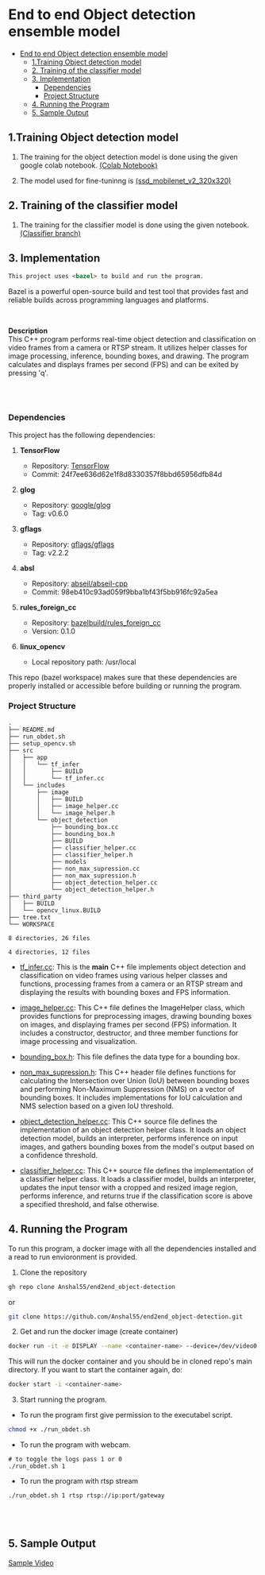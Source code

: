 # End to end Object detection ensemble model

- [End to end Object detection ensemble model](#end-to-end-object-detection-ensemble-model)
  - [1.Training Object detection model](#1training-object-detection-model)
  - [2. Training of the classifier model](#2-training-of-the-classifier-model)
  - [3. Implementation](#3-implementation)
    - [Dependencies](#dependencies)
    - [Project Structure](#project-structure)
  - [4. Running the Program](#4-running-the-program)
  - [5. Sample Output](#5-sample-output)


## 1.Training Object detection model

1. The training for the object detection model is done using the given google colab notebook.
[(Colab Notebook)](https://colab.research.google.com/drive/1385gzOBLpz42vPndwaIwsElxLOa19Kj7?usp=sharing)

2. The model used for fine-tuninng is [(ssd_mobilenet_v2_320x320)](http://download.tensorflow.org/models/object_detection/tf2/20200711/ssd_mobilenet_v2_320x320_coco17_tpu-8.tar.gz)


## 2. Training of the classifier model
1. The training for the classifier model is done using the given notebook.
[(Classifier branch)](https://github.com/Anshal55/end2end_object-detection/tree/classifier_train)
## 3. Implementation
```md
This project uses <bazel> to build and run the program.
```
Bazel is a powerful open-source build and test tool that provides fast and reliable builds across programming languages and platforms. 

<br>

<b>Description</b><br>
This C++ program performs real-time object detection and classification on video frames from a camera or RTSP stream. It utilizes helper classes for image processing, inference, bounding boxes, and drawing. The program calculates and displays frames per second (FPS) and can be exited by pressing 'q'.

<br>
<br>

### Dependencies

This project has the following dependencies:

1. **TensorFlow**
   - Repository: [TensorFlow](https://github.com/tensorflow/tensorflow)
   - Commit: 24f7ee636d62e1f8d8330357f8bbd65956dfb84d

2. **glog**
   - Repository: [google/glog](https://github.com/google/glog)
   - Tag: v0.6.0

3. **gflags**
   - Repository: [gflags/gflags](https://github.com/gflags/gflags)
   - Tag: v2.2.2

4. **absl**
   - Repository: [abseil/abseil-cpp](https://github.com/abseil/abseil-cpp)
   - Commit: 98eb410c93ad059f9bba1bf43f5bb916fc92a5ea

5. **rules_foreign_cc**
    - Repository: [bazelbuild/rules_foreign_cc](https://github.com/bazelbuild/rules_foreign_cc/archive/0.1.0.zip)
    - Version: 0.1.0

6. **linux_opencv**
    - Local repository path: /usr/local

This repo (bazel workspace) makes sure that these dependencies are properly installed or accessible before building or running the program.

### Project Structure

```
.
├── README.md
├── run_obdet.sh
├── setup_opencv.sh
├── src
│   ├── app
│   │   └── tf_infer
│   │       ├── BUILD
│   │       └── tf_infer.cc
│   └── includes
│       ├── image
│       │   ├── BUILD
│       │   ├── image_helper.cc
│       │   └── image_helper.h
│       └── object_detection
│           ├── bounding_box.cc
│           ├── bounding_box.h
│           ├── BUILD
│           ├── classifier_helper.cc
│           ├── classifier_helper.h
│           ├── models
│           ├── non_max_supression.cc
│           ├── non_max_supression.h
│           ├── object_detection_helper.cc
│           └── object_detection_helper.h
├── third_party
│   ├── BUILD
│   └── opencv_linux.BUILD
├── tree.txt
└── WORKSPACE

8 directories, 26 files

4 directories, 12 files
```

- [tf_infer.cc](src/app/tf_infer/tf_infer.cc):
This is the <b>main</b> C++ file implements object detection and classification on video frames using various helper classes and functions, processing frames from a camera or an RTSP stream and displaying the results with bounding boxes and FPS information.

- [image_helper.cc](src/includes/image/image_helper.cc): 
This C++ file defines the ImageHelper class, which provides functions for preprocessing images, drawing bounding boxes on images, and displaying frames per second (FPS) information. It includes a constructor, destructor, and three member functions for image processing and visualization.

- [bounding_box.h](src/includes/object_detection/bounding_box.h):
This file defines the data type for a bounding box.

- [non_max_supression.h](src/includes/object_detection/non_max_supression.h):
This C++ header file defines functions for calculating the Intersection over Union (IoU) between bounding boxes and performing Non-Maximum Suppression (NMS) on a vector of bounding boxes. It includes implementations for IoU calculation and NMS selection based on a given IoU threshold.

- [object_detection_helper.cc](src/includes/object_detection/object_detection_helper.cc):
This C++ source file defines the implementation of an object detection helper class. It loads an object detection model, builds an interpreter, performs inference on input images, and gathers bounding boxes from the model's output based on a confidence threshold.

- [classifier_helper.cc](src/includes/object_detection/classifier_helper.cc):
This C++ source file defines the implementation of a classifier helper class. It loads a classifier model, builds an interpreter, updates the input tensor with a cropped and resized image region, performs inference, and returns true if the classification score is above a specified threshold, and false otherwise.

## 4. Running the Program
To run this program, a docker image with all the dependencies installed and a read to run envioronment is provided.

1. Clone the repository
```sh
gh repo clone Anshal55/end2end_object-detection
```

or

```sh
git clone https://github.com/Anshal55/end2end_object-detection.git
```

2. Get and run the docker image (create container)
```sh
docker run -it -e DISPLAY --name <container-name> --device=/dev/video0:/dev/video0 --net=host --privileged -v /home/<user-name>:/home/<user-name> -v /tmp/.X11-unix:/tmp/.X11-unix -w <path/to/the/cloned/repo> anshal888/bazel_objdet:180623
```
This will run the docker container and you should be in cloned repo's main directory.
If you want to start the container again, do:
```sh
docker start -i <container-name>
```

3. Start running the program.
- To run the program first give permission to the executabel script.
```sh
chmod +x ./run_obdet.sh
```

- To run the program with webcam.
```
# to toggle the logs pass 1 or 0
./run_obdet.sh 1
```

- To run the program with rtsp stream
```
./run_obdet.sh 1 rtsp rtsp://ip:port/gateway
```
<br>
<br>

## 5. Sample Output
[Sample Video](https://youtu.be/X0AiXC9XlDo)



